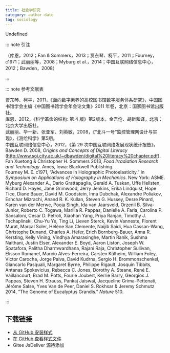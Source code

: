 ```yaml
--- 
title: 社会学研究 
category: author-date 
tag: sociology 
--- 
```


<!-- 此文件由脚本自动生成，请勿手动修改！ -->  

Undefined  

::: note 引注  

（库恩，2012；Fan &#38; Sommers，2013；贾东琴、柯平，2011；Fourney，c1971；武丽丽等，2008；Myburg et al.，2014；中国互联网络信息中心，2012；Bawden，2008）  

:::  

::: note 参考文献表  

<div class="csl-bib-body">
  <div class="csl-entry second-field-align-false hangingindent-true"> 贾东琴、柯平，2011，《面向数字素养的高校图书馆数字服务体系研究》，中国图书馆学会主编《中国图书馆学会年会论文集》2011 年卷，北京：国家图书馆出版社。 </div>
  <div class="csl-entry second-field-align-false hangingindent-true"> 库恩，2012，《科学革命的结构: 第 4 版》第2版本，金吾伦、胡新和译，北京：北京大学出版社。 </div>
  <div class="csl-entry second-field-align-false hangingindent-true"> 武丽丽、华一新、张亚军、刘英敏，2008，《“北斗一号”监控管理网设计与实现》，《测绘科学》第5期。 </div>
  <div class="csl-entry second-field-align-false hangingindent-true"> 中国互联网络信息中心，2012，《第 29 次中国互联网络发展现状统计报告》。 </div>
  <div class="csl-entry second-field-align-false hangingindent-true"> Bawden D. 2008, <i>Origins and Concepts of Digital Literacy</i> (<a href="http://www.soi.city.ac.uk/~dbawden/digital%20literacy%20chapter.pdf">http://www.soi.city.ac.uk/~dbawden/digital%20literacy%20chapter.pdf</a>). </div>
  <div class="csl-entry second-field-align-false hangingindent-true"> Fan Xuetong &#38; Christopher H. Sommers 2013, <i>Food Irradiation Research and Technology</i>. Ames, Iowa: Blackwell Publishing. </div>
  <div class="csl-entry second-field-align-false hangingindent-true"> Fourney M. E. c1971, “Advances in Holographic Photoelasticity.” In <i>Symposium on Applications of Holography in Mechanics</i>. New York: ASME. </div>
  <div class="csl-entry second-field-align-false hangingindent-true"> Myburg Alexander A., Dario Grattapaglia, Gerald A. Tuskan, Uffe Hellsten, Richard D. Hayes, Jane Grimwood, Jerry Jenkins, Erika Lindquist, Hope Tice, Diane Bauer, David M. Goodstein, Inna Dubchak, Alexandre Poliakov, Eshchar Mizrachi, Anand R. K. Kullan, Steven G. Hussey, Desre Pinard, Karen van der Merwe, Pooja Singh, Ida van Jaarsveld, Orzenil B. Silva-Junior, Roberto C. Togawa, Marilia R. Pappas, Danielle A. Faria, Carolina P. Sansaloni, Cesar D. Petroli, Xiaohan Yang, Priya Ranjan, Timothy J. Tschaplinski, Chu-Yu Ye, Ting Li, Lieven Sterck, Kevin Vanneste, Florent Murat, Marçal Soler, Hélène San Clemente, Naijib Saidi, Hua Cassan-Wang, Christophe Dunand, Charles A. Hefer, Erich Bornberg-Bauer, Anna R. Kersting, Kelly Vining, Vindhya Amarasinghe, Martin Ranik, Sushma Naithani, Justin Elser, Alexander E. Boyd, Aaron Liston, Joseph W. Spatafora, Palitha Dharmwardhana, Rajani Raja, Christopher Sullivan, Elisson Romanel, Marcio Alves-Ferreira, Carsten Külheim, William Foley, Victor Carocha, Jorge Paiva, David Kudrna, Sergio H. Brommonschenkel, Giancarlo Pasquali, Margaret Byrne, Philippe Rigault, Josquin Tibbits, Antanas Spokevicius, Rebecca C. Jones, Dorothy A. Steane, René E. Vaillancourt, Brad M. Potts, Fourie Joubert, Kerrie Barry, Georgios J. Pappas, Steven H. Strauss, Pankaj Jaiswal, Jacqueline Grima-Pettenati, Jérôme Salse, Yves Van de Peer, Daniel S. Rokhsar &#38; Jeremy Schmutz 2014, “The Genome of Eucalyptus Grandis.” <i>Nature</i> 510. </div>
</div>
  

:::  

<!-- more -->  

## 下载链接  

- [从 GitHub 安装样式](https://github.com/zotero-cn/styles/./raw/main/src/sociological-studies/sociological-studies.csl)  
- [在 GitHub 查看样式文件](https://github.com/zotero-cn/styles/./tree/main/src/sociological-studies/sociological-studies.csl)  
- Gitee JsDeliver 源待添加  
